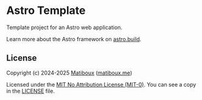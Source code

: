 # Astro Template

Template project for an Astro web application.

Learn more about the Astro framework on [astro.build](https://astro.build/).


## License

Copyright (c) 2024-2025 [Matiboux](https://github.com/matiboux) ([matiboux.me](https://matiboux.me))

Licensed under the [MIT No Attribution License (MIT-0)](https://opensource.org/license/MIT-0). You can see a copy in the [LICENSE](LICENSE) file.
